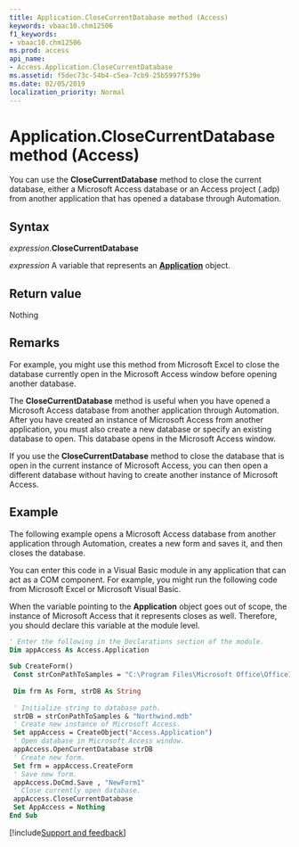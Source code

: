 ```yaml
---
title: Application.CloseCurrentDatabase method (Access)
keywords: vbaac10.chm12506
f1_keywords:
- vbaac10.chm12506
ms.prod: access
api_name:
- Access.Application.CloseCurrentDatabase
ms.assetid: f5dec73c-54b4-c5ea-7cb9-25b5997f539e
ms.date: 02/05/2019
localization_priority: Normal
---
```



# Application.CloseCurrentDatabase method (Access)

You can use the **CloseCurrentDatabase** method to close the current database, either a Microsoft Access database or an Access project (.adp) from another application that has opened a database through Automation.


## Syntax

_expression_.**CloseCurrentDatabase**

_expression_ A variable that represents an **[Application](Access.Application.md)** object.


## Return value

Nothing


## Remarks

For example, you might use this method from Microsoft Excel to close the database currently open in the Microsoft Access window before opening another database.

The **CloseCurrentDatabase** method is useful when you have opened a Microsoft Access database from another application through Automation. After you have created an instance of Microsoft Access from another application, you must also create a new database or specify an existing database to open. This database opens in the Microsoft Access window.

If you use the **CloseCurrentDatabase** method to close the database that is open in the current instance of Microsoft Access, you can then open a different database without having to create another instance of Microsoft Access.


## Example

The following example opens a Microsoft Access database from another application through Automation, creates a new form and saves it, and then closes the database.

You can enter this code in a Visual Basic module in any application that can act as a COM component. For example, you might run the following code from Microsoft Excel or Microsoft Visual Basic.

When the variable pointing to the **Application** object goes out of scope, the instance of Microsoft Access that it represents closes as well. Therefore, you should declare this variable at the module level.

```vb
' Enter the following in the Declarations section of the module. 
Dim appAccess As Access.Application 
 
Sub CreateForm() 
 Const strConPathToSamples = "C:\Program Files\Microsoft Office\Office12\Samples\" 
 
 Dim frm As Form, strDB As String 
 
 ' Initialize string to database path. 
 strDB = strConPathToSamples & "Northwind.mdb" 
 ' Create new instance of Microsoft Access. 
 Set appAccess = CreateObject("Access.Application") 
 ' Open database in Microsoft Access window. 
 appAccess.OpenCurrentDatabase strDB 
 ' Create new form. 
 Set frm = appAccess.CreateForm 
 ' Save new form. 
 appAccess.DoCmd.Save , "NewForm1" 
 ' Close currently open database. 
 appAccess.CloseCurrentDatabase 
 Set AppAccess = Nothing 
End Sub
```




[!include[Support and feedback](~/includes/feedback-boilerplate.md)]
